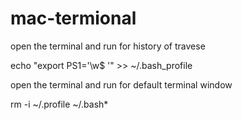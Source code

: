 # mac-termional


open the terminal and run for history of travese

echo "export PS1='\w$ '" >> ~/.bash_profile

open the terminal and run for default terminal window

rm -i ~/.profile ~/.bash*
